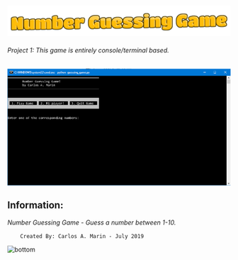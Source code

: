 ![Number Guessing Game](logo.png)
###### Project 1: *This game is entirely console/terminal based.*
![Preview](Main_Frame.png)

## Information:

*Number Guessing Game - Guess a number between 1-10.*


        Created By: Carlos A. Marin - July 2019
![bottom](bottom.png)

